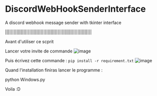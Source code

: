 # DiscordWebHookSenderInterface
A discord webhook message sender with tkinter interface

|||||||||||||||||||||||||||||||||||||||||||||||||||||||||||||

Avant d'utiliser ce scprit

Lancer votre invite de commande 
![image](https://user-images.githubusercontent.com/89902968/159153049-37b72d1a-a6c0-40ca-907e-728bfde3a4ac.png)

Puis écrivez cette commande : ```pip install -r requirement.txt```
![image](https://user-images.githubusercontent.com/89902968/159153138-dde38a20-6d98-4549-8d6e-d5e0b3a7ec44.png)

Quand l'installation finiras lancer le programme :

python Windows.py


Voila :D
